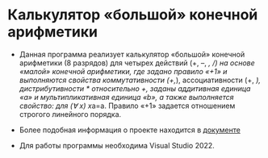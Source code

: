 # Калькулятор «большой» конечной арифметики

- Данная программа реализует калькулятор «большой» конечной арифметики (8 разрядов) для четырех действий (+, –, *, /) на основе «малой» конечной арифметики, где задано правило «+1» и выполняются свойства коммутативности (+,*), ассоциативности (+, *), дистрибутивности * относительно +, заданы аддитивная единица «a» и мультипликативная единица «b», а также выполняется свойство: для (∀ х) х*a=a. Правило «+1» задается отношением строгого линейного порядка.

- Более подобная информация о проекте находится в [документе](https://github.com/Olexas/Big_Arithmetic_Calculator/blob/master/Отчет.pdf)
- Для работы программы необходима Visual Studio 2022.
